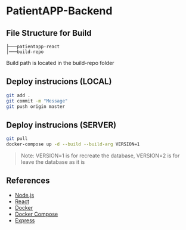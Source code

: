 # PatientAPP-Backend

## File Structure for Build

```
├───patientapp-react
│───build-repo
```

Build path is located in the build-repo folder

## Deploy instrucions (LOCAL)

```sh
git add .
git commit -m "Message"
git push origin master
```

## Deploy instrucions (SERVER)

```sh
git pull
docker-compose up -d --build --build-arg VERSION=1
```
> Note: VERSION=1 is for recreate the database, VERSION=2 is for leave the database as it is

## References

- [Node.js](https://nodejs.org/)
- [React](https://reactjs.org/)
- [Docker](https://www.docker.com/)
- [Docker Compose](https://docs.docker.com/compose/)
- [Express](https://expressjs.com/)